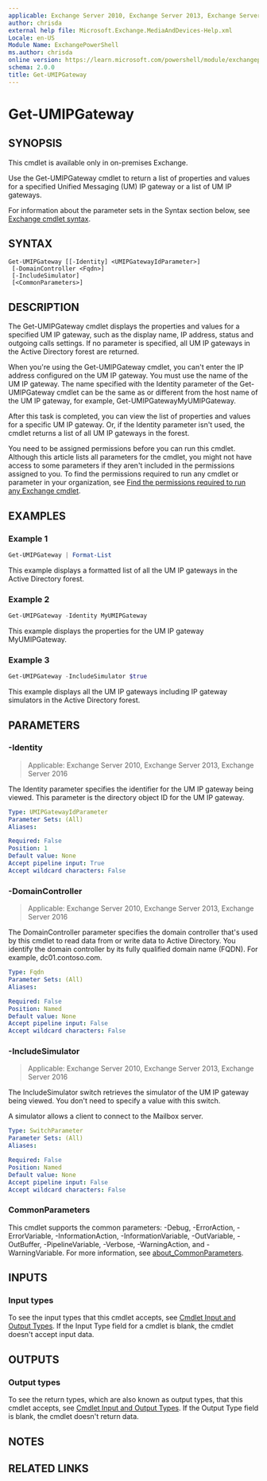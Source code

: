 ```yaml
---
applicable: Exchange Server 2010, Exchange Server 2013, Exchange Server 2016
author: chrisda
external help file: Microsoft.Exchange.MediaAndDevices-Help.xml
Locale: en-US
Module Name: ExchangePowerShell
ms.author: chrisda
online version: https://learn.microsoft.com/powershell/module/exchangepowershell/get-umipgateway
schema: 2.0.0
title: Get-UMIPGateway
---
```


# Get-UMIPGateway

## SYNOPSIS
This cmdlet is available only in on-premises Exchange.

Use the Get-UMIPGateway cmdlet to return a list of properties and values for a specified Unified Messaging (UM) IP gateway or a list of UM IP gateways.

For information about the parameter sets in the Syntax section below, see [Exchange cmdlet syntax](https://learn.microsoft.com/powershell/exchange/exchange-cmdlet-syntax).

## SYNTAX

```
Get-UMIPGateway [[-Identity] <UMIPGatewayIdParameter>]
 [-DomainController <Fqdn>]
 [-IncludeSimulator]
 [<CommonParameters>]
```

## DESCRIPTION
The Get-UMIPGateway cmdlet displays the properties and values for a specified UM IP gateway, such as the display name, IP address, status and outgoing calls settings. If no parameter is specified, all UM IP gateways in the Active Directory forest are returned.

When you're using the Get-UMIPGateway cmdlet, you can't enter the IP address configured on the UM IP gateway. You must use the name of the UM IP gateway. The name specified with the Identity parameter of the Get-UMIPGateway cmdlet can be the same as or different from the host name of the UM IP gateway, for example, Get-UMIPGatewayMyUMIPGateway.

After this task is completed, you can view the list of properties and values for a specific UM IP gateway. Or, if the Identity parameter isn't used, the cmdlet returns a list of all UM IP gateways in the forest.

You need to be assigned permissions before you can run this cmdlet. Although this article lists all parameters for the cmdlet, you might not have access to some parameters if they aren't included in the permissions assigned to you. To find the permissions required to run any cmdlet or parameter in your organization, see [Find the permissions required to run any Exchange cmdlet](https://learn.microsoft.com/powershell/exchange/find-exchange-cmdlet-permissions).

## EXAMPLES

### Example 1
```powershell
Get-UMIPGateway | Format-List
```

This example displays a formatted list of all the UM IP gateways in the Active Directory forest.

### Example 2
```powershell
Get-UMIPGateway -Identity MyUMIPGateway
```

This example displays the properties for the UM IP gateway MyUMIPGateway.

### Example 3
```powershell
Get-UMIPGateway -IncludeSimulator $true
```

This example displays all the UM IP gateways including IP gateway simulators in the Active Directory forest.

## PARAMETERS

### -Identity

> Applicable: Exchange Server 2010, Exchange Server 2013, Exchange Server 2016

The Identity parameter specifies the identifier for the UM IP gateway being viewed. This parameter is the directory object ID for the UM IP gateway.

```yaml
Type: UMIPGatewayIdParameter
Parameter Sets: (All)
Aliases:

Required: False
Position: 1
Default value: None
Accept pipeline input: True
Accept wildcard characters: False
```

### -DomainController

> Applicable: Exchange Server 2010, Exchange Server 2013, Exchange Server 2016

The DomainController parameter specifies the domain controller that's used by this cmdlet to read data from or write data to Active Directory. You identify the domain controller by its fully qualified domain name (FQDN). For example, dc01.contoso.com.

```yaml
Type: Fqdn
Parameter Sets: (All)
Aliases:

Required: False
Position: Named
Default value: None
Accept pipeline input: False
Accept wildcard characters: False
```

### -IncludeSimulator

> Applicable: Exchange Server 2010, Exchange Server 2013, Exchange Server 2016

The IncludeSimulator switch retrieves the simulator of the UM IP gateway being viewed. You don't need to specify a value with this switch.

A simulator allows a client to connect to the Mailbox server.

```yaml
Type: SwitchParameter
Parameter Sets: (All)
Aliases:

Required: False
Position: Named
Default value: None
Accept pipeline input: False
Accept wildcard characters: False
```

### CommonParameters
This cmdlet supports the common parameters: -Debug, -ErrorAction, -ErrorVariable, -InformationAction, -InformationVariable, -OutVariable, -OutBuffer, -PipelineVariable, -Verbose, -WarningAction, and -WarningVariable. For more information, see [about_CommonParameters](https://go.microsoft.com/fwlink/p/?LinkID=113216).

## INPUTS

### Input types
To see the input types that this cmdlet accepts, see [Cmdlet Input and Output Types](https://go.microsoft.com/fwlink/p/?LinkId=616387). If the Input Type field for a cmdlet is blank, the cmdlet doesn't accept input data.

## OUTPUTS

### Output types
To see the return types, which are also known as output types, that this cmdlet accepts, see [Cmdlet Input and Output Types](https://go.microsoft.com/fwlink/p/?LinkId=616387). If the Output Type field is blank, the cmdlet doesn't return data.

## NOTES

## RELATED LINKS
